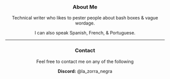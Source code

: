 <div align="center">
  
  ### **About Me**
  Technical writer who likes to pester people about bash boxes & vague wordage.
  
  I can also speak Spanish, French, & Portuguese.

---

  ### **Contact**

  Feel free to contact me on any of the following
  <div>
    
   **Discord:** @la_zorra_negra
   
  </div>
